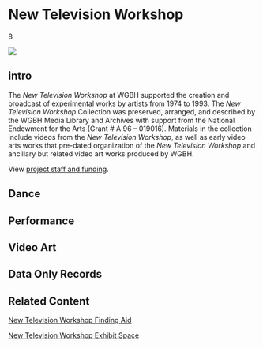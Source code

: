 # New Television Workshop

8

![](https://s3.amazonaws.com/openvault.wgbh.org/special_collections/ntw/ntw-q-50.jpg)

## intro

The *New Television Workshop* at WGBH supported the creation and broadcast of 
experimental works by artists from 1974 to 1993. The *New Television Workshop* 
Collection was preserved, arranged, and described by the WGBH Media Library and 
Archives with support from the National Endowment for the Arts (Grant # A 96 – 
019016). Materials in the collection include videos from the *New Television 
Workshop*, as well as early video arts works that pre-dated organization of the 
*New Television Workshop* and ancillary but related video art works produced by 
WGBH.

View [project staff and funding](/credits/credits-ntw).

## Dance

[](http://localhost:3000/catalog?f[special_collection_tags][]=ntw_dance)


## Performance

[](http://localhost:3000/catalog?f[special_collection_tags][]=ntw_performance)


## Video Art

[](http://localhost:3000/catalog?f[special_collection_tags][]=ntw_video_art)


## Data Only Records

[](http://localhost:3000/catalog?f[special_collection_tags][]=ntw_record)

## Related Content

[New Television Workshop Finding Aid](http://main.wgbh.org/wgbh/NTW/FA/index.html)

[New Television Workshop Exhibit Space](http://main.wgbh.org/wgbh/NTW/ES/index.html)
